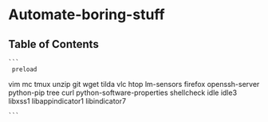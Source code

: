 # Automate-boring-stuff

Table of Contents
-----------------

    ```
     preload 
vim
mc
tmux
unzip
git
wget
tilda 
vlc
htop
lm-sensors
firefox
openssh-server
python-pip
tree
curl
python-software-properties
shellcheck 
idle
idle3
libxss1
libappindicator1
libindicator7

    ```
